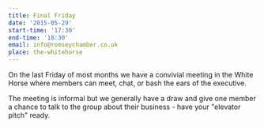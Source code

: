 ```yaml
---
title: Final Friday
date: '2015-05-29'
start-time: '17:30'
end-time: '18:30'
email: info@romseychamber.co.uk
place: the-whitehorse
---
```

On the last Friday of most months we have a convivial meeting in the White Horse where members can meet, chat, or bash the ears of the executive.

The meeting is informal but we generally have a draw and give one member a chance to talk to the group about their business - have your "elevator pitch" ready.
